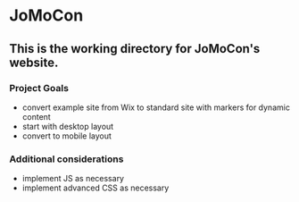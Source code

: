 # JoMoCon

## This is the working directory for JoMoCon's website.

### Project Goals

* convert example site from Wix to standard site with markers for dynamic content
* start with desktop layout
* convert to mobile layout

### Additional considerations

* implement JS as necessary
* implement advanced CSS as necessary
